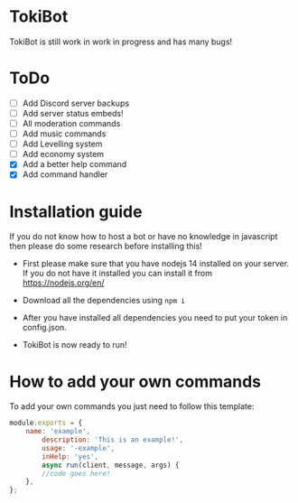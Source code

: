 # TokiBot

TokiBot is still work in work in progress and has many bugs!

# ToDo

- [ ] Add Discord server backups
- [ ] Add server status embeds!
- [ ] All moderation commands
- [ ] Add music commands
- [ ] Add Levelling system
- [ ] Add economy system
- [x] Add a better help command
- [x] Add command handler

# Installation guide
If you do not know how to host a bot or have no knowledge in javascript then please do some research before installing this!

- First please make sure that you have nodejs 14 installed on your server. If you do not have it installed you can install it from https://nodejs.org/en/ 

- Download all the dependencies using `npm i`

- After you have installed all dependencies you need to put your token in config.json. 

- TokiBot is now ready to run!

# How to add your own commands
To add your own commands you just need to follow this template:
```js
module.exports = {
	name: 'example',
        description: 'This is an example!',
        usage: '-example',
        inHelp: 'yes',
        async run(client, message, args) {
		//code goes here!
	},
};
```
